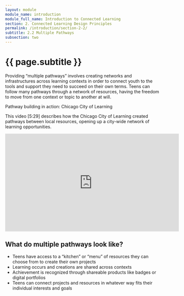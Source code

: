 ```yaml
---
layout: module
module_name: introduction
module_full_name: Introduction to Connected Learning
section: 2. Connected Learning Design Principles
permalink: /introduction/section-2-2/
subtitle: 2.2 Multiple Pathways
subsection: two
---
```


# {{ page.subtitle }}

Providing “multiple pathways” involves creating networks and infrastructures across learning contexts in order to connect youth to the tools and support they need to succeed on their own terms. Teens can follow many pathways through a network of resources, having the freedom to move from one context or topic to another at will.

<div class="case_study_box">
  <p class="box-title">Pathway building in action: Chicago City of Learning</p>
  <p>This video [5:29] describes how the Chicago City of Learning created pathways between local resources, opening up a city-wide network of learning opportunities. </p>
  <iframe width="560" height="315" src="https://www.youtube.com/embed/pleB8URTPKQ" frameborder="0" allow="autoplay; encrypted-media" allowfullscreen></iframe>
  </div>

## What do multiple pathways look like? 
* Teens have access to a “kitchen” or “menu” of resources they can choose from to create their own projects
* Learning occurs and creations are shared across contexts
* Achievement is recognized through shareable products like badges or digital portfolios
* Teens can connect projects and resources in whatever way fits their individual interests and goals
